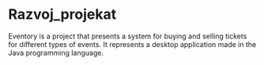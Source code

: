 # Razvoj_projekat
Eventory is a project that presents a system for buying and selling tickets for different types of events. It represents a desktop application made in the Java programming language.
